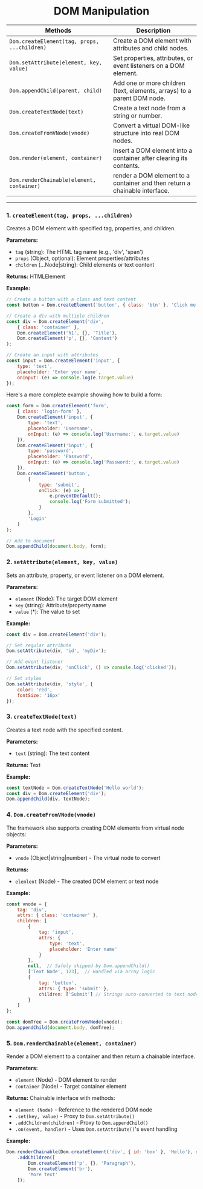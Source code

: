 <h1 align="center">DOM Manipulation</h1>

| Methods                                      | Description                                                                |
|----------------------------------------------|----------------------------------------------------------------------------|
| `Dom.createElement(tag, props, ...children)` | Create a DOM element with attributes and child nodes.                      |
| `Dom.setAttribute(element, key, value)`      | Set properties, attributes, or event listeners on a DOM element.           |
| `Dom.appendChild(parent, child)`             | Add one or more children (text, elements, arrays) to a parent DOM node.    |
| `Dom.createTextNode(text)`                   | Create a text node from a string or number.                                |
| `Dom.createFromVNode(vnode)`                 | Convert a virtual DOM-like structure into real DOM nodes.                  |
| `Dom.render(element, container)`             | Insert a DOM element into a container after clearing its contents.         |
| `Dom.renderChainable(element, container)`    | render a DOM element to a container and then return a chainable interface. |

----

### 1. `createElement(tag, props, ...children)`

Creates a DOM element with specified tag, properties, and children.

**Parameters:**

- `tag` (string): The HTML tag name (e.g., 'div', 'span')
- `props` (Object, optional): Element properties/attributes
- `children` (...Node|string): Child elements or text content

**Returns:** HTMLElement

**Example:**

```js
// Create a button with a class and text content
const button = Dom.createElement('button', { class: 'btn' }, 'Click me');

// Create a div with multiple children
const div = Dom.createElement('div', 
    { class: 'container' },
    Dom.createElement('h1', {}, 'Title'),
    Dom.createElement('p', {}, 'Content')
);

// Create an input with attributes
const input = Dom.createElement('input', {
    type: 'text',
    placeholder: 'Enter your name',
    onInput: (e) => console.log(e.target.value)
});
```

Here's a more complete example showing how to build a form:

```js
const form = Dom.createElement('form',
    { class: 'login-form' },
    Dom.createElement('input', {
        type: 'text',
        placeholder: 'Username',
        onInput: (e) => console.log('Username:', e.target.value)
    }),
    Dom.createElement('input', {
        type: 'password',
        placeholder: 'Password',
        onInput: (e) => console.log('Password:', e.target.value)
    }),
    Dom.createElement('button',
        {
            type: 'submit',
            onClick: (e) => {
                e.preventDefault();
                console.log('Form submitted');
            }
        },
        'Login'
    )
);

// Add to document
Dom.appendChild(document.body, form);
```

### 2. `setAttribute(element, key, value)`

Sets an attribute, property, or event listener on a DOM element.

**Parameters:**

- `element` (Node): The target DOM element
- `key` (string): Attribute/property name
- `value` (*): The value to set

**Example:**

```js
const div = Dom.createElement('div');

// Set regular attribute
Dom.setAttribute(div, 'id', 'myDiv');

// Add event listener
Dom.setAttribute(div, 'onClick', () => console.log('clicked'));

// Set styles
Dom.setAttribute(div, 'style', {
    color: 'red',
    fontSize: '16px'
});
```

### 3. `createTextNode(text)`

Creates a text node with the specified content.

**Parameters:**

- `text` (string): The text content

**Returns:** Text

**Example:**

```js
const textNode = Dom.createTextNode('Hello world');
const div = Dom.createElement('div');
Dom.appendChild(div, textNode);
```

### 4. `Dom.createFromVNode(vnode)`

The framework also supports creating DOM elements from virtual node objects:

**Parameters:**

- `vnode` (Object|string|number) - The virtual node to convert

**Returns:**

- `elemlent` (Node) - The created DOM element or text node

**Example:**

```js
const vnode = {
    tag: 'div',
    attrs: { class: 'container' },
    children: [
        {
            tag: 'input',
            attrs: { 
                type: 'text',
                placeholder: 'Enter name'
            }
        },
        null,  // Safely skipped by Dom.appendChild()
        ['Text Node', 123],  // Handled via array logic
        {
            tag: 'button',
            attrs: { type: 'submit' },
            children: ['Submit'] // Strings auto-converted to text nodes
        }
    ]
};

const domTree = Dom.createFromVNode(vnode);
Dom.appendChild(document.body, domTree);
```

### 5. `Dom.renderChainable(element, container)`

Render a DOM element to a container and then return a chainable interface.

**Parameters:**

- `element` (Node) - DOM element to render
- `container` (Node) - Target container element

**Returns:** Chainable interface with methods:
- `element (Node)` - Reference to the rendered DOM node
- `.set(key, value)` - Proxy to `Dom.setAttribute()`
- `.addChildren(children)` - Proxy to `Dom.appendChild()`
- `.on(event, handler)` - Uses `Dom.setAttribute()`'s event handling

**Example:**

```js
Dom.renderChainable(Dom.createElement('div', { id: 'box' }, 'Hello'), document.body)
    .addChildren([
        Dom.createElement('p', {}, 'Paragraph'),
        Dom.createElement('br'),
        'More text'
    ]);
```
